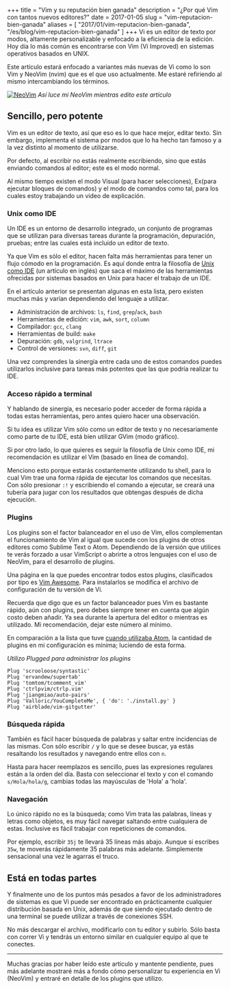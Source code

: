 +++
title = "Vim y su reputación bien ganada"
description = "¿Por qué Vim con tantos nuevos editores?"
date = 2017-01-05 
slug = "vim-reputacion-bien-ganada"
aliases = [
	"2017/01/vim-reputacion-bien-ganada",
	"/es/blog/vim-reputacion-bien-ganada"
]
+++
Vi es un editor de texto por modos, altamente personalizable y enfocado a la eficiencia de la edición. Hoy día lo más común es encontrarse con Vim (Vi Improved) en sistemas operativos basados en UNIX.<!-- more -->

Este artículo estará enfocado a variantes más nuevas de Vi como lo son Vim y NeoVim (nvim) que es el que uso actualmente. Me estaré refiriendo al mismo intercambiando los términos.

[![NeoVim](/img/2017/01/my_vim.png)](/img/2017/01/my_vim.png)
*Así luce mi NeoVim mientras edito este artículo*

## Sencillo, pero potente
Vim es un editor de texto, así que eso es lo que hace mejor, editar texto. Sin embargo, implementa el sistema por modos que lo ha hecho tan famoso y a la vez distinto al momento de utilizarse.

Por defecto, al escribir no estás realmente escribiendo, sino que estás enviando comandos al editor; este es el modo normal.

Al mismo tiempo existen el modo Visual (para hacer selecciones), Ex(para ejecutar bloques de comandos) y el modo de comandos como tal, para los cuales estoy trabajando un video de explicación.

### Unix como IDE
Un IDE es un entorno de desarrollo integrado, un conjunto de programas que se utilizan para diversas tareas durante la programación, depuración, pruebas; entre las cuales está incluído un editor de texto.

Ya que Vim es sólo el editor, hacen falta más herramientas para tener un flujo cómodo en la programación. Es aquí donde entra la filosofía de [Unix como IDE](https://sanctum.geek.nz/arabesque/series/unix-as-ide/) (un artículo en inglés) que saca el máximo de las herramientas ofrecidas por sistemas basados en Unix para hacer el trabajo de un IDE.

En el artículo anterior se presentan algunas en esta lista, pero existen muchas más y varían dependiendo del lenguaje a utilizar.

- Administración de archivos: `ls`, `find`, `grep`/`ack`, `bash`
- Herramientas de edición: `vim`, `awk`, `sort`, `column`
- Compilador: `gcc`, `clang`
- Herramientas de build: `make`
- Depuración: `gdb`, `valgrind`, `ltrace`
- Control de versiones: `svn`, `diff`, `git`

Una vez comprendes la sinergía entre cada uno de estos comandos puedes utilizarlos inclusive para tareas más potentes que las que podría realizar tu IDE.

### Acceso rápido a terminal

Y hablando de sinergía, es necesario poder acceder de forma rápida a todas estas herramientas, pero antes quiero hacer una observación.

Si tu idea es utilizar Vim sólo como un editor de texto y no necesariamente como parte de tu IDE, está bien utilizar GVim (modo gráfico).

Si por otro lado, lo que quieres es seguir la filosofía de Unix como IDE, mi recomendación es utilizar el Vim (basado en línea de comando).

Menciono esto porque estarás costantemente utilizando tu shell, para lo cual Vim trae una forma rápida de ejecutar los comandos que necesitas. Con sólo presionar `:!` y escribiendo el comando a ejecutar, se creará una tubería para jugar con los resultados que obtengas después de dicha ejecución.

### Plugins

Los plugins son el factor balanceador en el uso de Vim, ellos complementan el funcionamiento de Vim al igual que sucede con los plugins de otros editores como Sublime Text o Atom. Dependiendo de la versión que utilices te verás forzado a usar VimScript o abrirte a otros lenguajes con el uso de NeoVim, para el desarrollo de plugins.

Una página en la que puedes encontrar todos estos plugins, clasificados por tipo es [Vim Awesome](http://vimawesome.com/). Para instalarlos se modifica el archivo de configuración de tu versión de Vi.

Recuerda que digo que es un factor balanceador pues Vim es bastante rápido, aún con plugins, pero debes siempre tener en cuenta que algún costo deben añadir. Ya sea durante la apertura del editor o mientras es utilizado. Mi recomendación, dejar este número al mínimo.

En comparación a la lista que tuve [cuando utilizaba Atom](/2016/01/atom-io-editor), la cantidad de plugins en mi configuración es mínima; luciendo de esta forma.

*Utilizo Plugged para administrar los plugins*

```
Plug 'scrooloose/syntastic'
Plug 'ervandew/supertab'
Plug 'tomtom/tcomment_vim'
Plug 'ctrlpvim/ctrlp.vim'
Plug 'jiangmiao/auto-pairs'
Plug 'Valloric/YouCompleteMe', { 'do': './install.py' }
Plug 'airblade/vim-gitgutter'
```

### Búsqueda rápida

También es fácil hacer búsqueda de palabras y saltar entre incidencias de las mismas. Con sólo escribir `/` y lo que se desee buscar, ya estás resaltando los resultados y navegando entre ellos con `n`.

Hasta para hacer reemplazos es sencillo, pues las expresiones regulares están a la orden del día. Basta con seleccionar el texto y con el comando `s/Hola/hola/g`, cambias todas las mayúsculas de 'Hola' a 'hola'.

### Navegación

Lo único rápido no es la búsqueda; como Vim trata las palabras, líneas y letras como objetos, es muy fácil navegar saltando entre cualquiera de estas. Inclusive es fácil trabajar con repeticiones de comandos.

Por ejemplo, escribir `35j` te llevará 35 líneas más abajo. Aunque si escribes `35w`, te moverás rápidamente 35 palabras más adelante. Simplemente sensacional una vez le agarras el truco.

## Está en todas partes

Y finalmente uno de los puntos más pesados a favor de los administradores de sistemas es que Vi puede ser encontrado en prácticamente cualquier distribución basada en Unix, además de que siendo ejecutado dentro de una terminal se puede utilizar a través de conexiones SSH.

No más descargar el archivo, modificarlo con tu editor y subirlo. Sólo basta con correr Vi y tendrás un entorno similar en cualquier equipo al que te conectes.

- - - -

Muchas gracias por haber leído este artículo y mantente pendiente, pues más adelante mostraré más a fondo cómo personalizar tu experiencia en Vi (NeoVim) y entraré en detalle de los plugins que utilizo.
